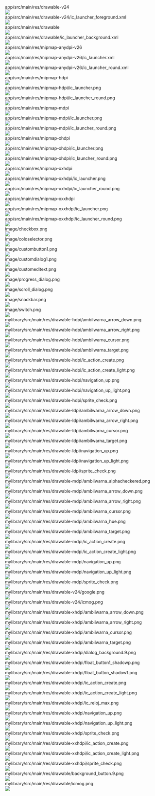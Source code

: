 app/src/main/res/drawable-v24  
<img src="https://github.com/azuredragon3000/UILibAndroid/blob/master/app/src/main/res/drawable-v24" />   
app/src/main/res/drawable-v24/ic_launcher_foreground.xml  
<img src="https://github.com/azuredragon3000/UILibAndroid/blob/master/app/src/main/res/drawable-v24/ic_launcher_foreground.xml" />   
app/src/main/res/drawable  
<img src="https://github.com/azuredragon3000/UILibAndroid/blob/master/app/src/main/res/drawable" />   
app/src/main/res/drawable/ic_launcher_background.xml  
<img src="https://github.com/azuredragon3000/UILibAndroid/blob/master/app/src/main/res/drawable/ic_launcher_background.xml" />   
app/src/main/res/mipmap-anydpi-v26  
<img src="https://github.com/azuredragon3000/UILibAndroid/blob/master/app/src/main/res/mipmap-anydpi-v26" />   
app/src/main/res/mipmap-anydpi-v26/ic_launcher.xml  
<img src="https://github.com/azuredragon3000/UILibAndroid/blob/master/app/src/main/res/mipmap-anydpi-v26/ic_launcher.xml" />   
app/src/main/res/mipmap-anydpi-v26/ic_launcher_round.xml  
<img src="https://github.com/azuredragon3000/UILibAndroid/blob/master/app/src/main/res/mipmap-anydpi-v26/ic_launcher_round.xml" />   
app/src/main/res/mipmap-hdpi  
<img src="https://github.com/azuredragon3000/UILibAndroid/blob/master/app/src/main/res/mipmap-hdpi" />   
app/src/main/res/mipmap-hdpi/ic_launcher.png  
<img src="https://github.com/azuredragon3000/UILibAndroid/blob/master/app/src/main/res/mipmap-hdpi/ic_launcher.png" />   
app/src/main/res/mipmap-hdpi/ic_launcher_round.png  
<img src="https://github.com/azuredragon3000/UILibAndroid/blob/master/app/src/main/res/mipmap-hdpi/ic_launcher_round.png" />   
app/src/main/res/mipmap-mdpi  
<img src="https://github.com/azuredragon3000/UILibAndroid/blob/master/app/src/main/res/mipmap-mdpi" />   
app/src/main/res/mipmap-mdpi/ic_launcher.png  
<img src="https://github.com/azuredragon3000/UILibAndroid/blob/master/app/src/main/res/mipmap-mdpi/ic_launcher.png" />   
app/src/main/res/mipmap-mdpi/ic_launcher_round.png  
<img src="https://github.com/azuredragon3000/UILibAndroid/blob/master/app/src/main/res/mipmap-mdpi/ic_launcher_round.png" />   
app/src/main/res/mipmap-xhdpi  
<img src="https://github.com/azuredragon3000/UILibAndroid/blob/master/app/src/main/res/mipmap-xhdpi" />   
app/src/main/res/mipmap-xhdpi/ic_launcher.png  
<img src="https://github.com/azuredragon3000/UILibAndroid/blob/master/app/src/main/res/mipmap-xhdpi/ic_launcher.png" />   
app/src/main/res/mipmap-xhdpi/ic_launcher_round.png  
<img src="https://github.com/azuredragon3000/UILibAndroid/blob/master/app/src/main/res/mipmap-xhdpi/ic_launcher_round.png" />   
app/src/main/res/mipmap-xxhdpi  
<img src="https://github.com/azuredragon3000/UILibAndroid/blob/master/app/src/main/res/mipmap-xxhdpi" />   
app/src/main/res/mipmap-xxhdpi/ic_launcher.png  
<img src="https://github.com/azuredragon3000/UILibAndroid/blob/master/app/src/main/res/mipmap-xxhdpi/ic_launcher.png" />   
app/src/main/res/mipmap-xxhdpi/ic_launcher_round.png  
<img src="https://github.com/azuredragon3000/UILibAndroid/blob/master/app/src/main/res/mipmap-xxhdpi/ic_launcher_round.png" />   
app/src/main/res/mipmap-xxxhdpi  
<img src="https://github.com/azuredragon3000/UILibAndroid/blob/master/app/src/main/res/mipmap-xxxhdpi" />   
app/src/main/res/mipmap-xxxhdpi/ic_launcher.png  
<img src="https://github.com/azuredragon3000/UILibAndroid/blob/master/app/src/main/res/mipmap-xxxhdpi/ic_launcher.png" />   
app/src/main/res/mipmap-xxxhdpi/ic_launcher_round.png  
<img src="https://github.com/azuredragon3000/UILibAndroid/blob/master/app/src/main/res/mipmap-xxxhdpi/ic_launcher_round.png" />   
image/checkbox.png  
<img src="https://github.com/azuredragon3000/UILibAndroid/blob/master/image/checkbox.png" />   
image/coloselector.png  
<img src="https://github.com/azuredragon3000/UILibAndroid/blob/master/image/coloselector.png" />   
image/custombutton1.png  
<img src="https://github.com/azuredragon3000/UILibAndroid/blob/master/image/custombutton1.png" />   
image/customdialog1.png  
<img src="https://github.com/azuredragon3000/UILibAndroid/blob/master/image/customdialog1.png" />   
image/customeditext.png  
<img src="https://github.com/azuredragon3000/UILibAndroid/blob/master/image/customeditext.png" />   
image/progress_dialog.png  
<img src="https://github.com/azuredragon3000/UILibAndroid/blob/master/image/progress_dialog.png" />   
image/scroll_dialog.png  
<img src="https://github.com/azuredragon3000/UILibAndroid/blob/master/image/scroll_dialog.png" />   
image/snackbar.png  
<img src="https://github.com/azuredragon3000/UILibAndroid/blob/master/image/snackbar.png" />   
image/switch.png  
<img src="https://github.com/azuredragon3000/UILibAndroid/blob/master/image/switch.png" />   
mylibrary/src/main/res/drawable-hdpi/ambilwarna_arrow_down.png  
<img src="https://github.com/azuredragon3000/UILibAndroid/blob/master/mylibrary/src/main/res/drawable-hdpi/ambilwarna_arrow_down.png" />   
mylibrary/src/main/res/drawable-hdpi/ambilwarna_arrow_right.png  
<img src="https://github.com/azuredragon3000/UILibAndroid/blob/master/mylibrary/src/main/res/drawable-hdpi/ambilwarna_arrow_right.png" />   
mylibrary/src/main/res/drawable-hdpi/ambilwarna_cursor.png  
<img src="https://github.com/azuredragon3000/UILibAndroid/blob/master/mylibrary/src/main/res/drawable-hdpi/ambilwarna_cursor.png" />   
mylibrary/src/main/res/drawable-hdpi/ambilwarna_target.png  
<img src="https://github.com/azuredragon3000/UILibAndroid/blob/master/mylibrary/src/main/res/drawable-hdpi/ambilwarna_target.png" />   
mylibrary/src/main/res/drawable-hdpi/ic_action_create.png  
<img src="https://github.com/azuredragon3000/UILibAndroid/blob/master/mylibrary/src/main/res/drawable-hdpi/ic_action_create.png" />   
mylibrary/src/main/res/drawable-hdpi/ic_action_create_light.png  
<img src="https://github.com/azuredragon3000/UILibAndroid/blob/master/mylibrary/src/main/res/drawable-hdpi/ic_action_create_light.png" />   
mylibrary/src/main/res/drawable-hdpi/navigation_up.png  
<img src="https://github.com/azuredragon3000/UILibAndroid/blob/master/mylibrary/src/main/res/drawable-hdpi/navigation_up.png" />   
mylibrary/src/main/res/drawable-hdpi/navigation_up_light.png  
<img src="https://github.com/azuredragon3000/UILibAndroid/blob/master/mylibrary/src/main/res/drawable-hdpi/navigation_up_light.png" />   
mylibrary/src/main/res/drawable-hdpi/sprite_check.png  
<img src="https://github.com/azuredragon3000/UILibAndroid/blob/master/mylibrary/src/main/res/drawable-hdpi/sprite_check.png" />   
mylibrary/src/main/res/drawable-ldpi/ambilwarna_arrow_down.png  
<img src="https://github.com/azuredragon3000/UILibAndroid/blob/master/mylibrary/src/main/res/drawable-ldpi/ambilwarna_arrow_down.png" />   
mylibrary/src/main/res/drawable-ldpi/ambilwarna_arrow_right.png  
<img src="https://github.com/azuredragon3000/UILibAndroid/blob/master/mylibrary/src/main/res/drawable-ldpi/ambilwarna_arrow_right.png" />   
mylibrary/src/main/res/drawable-ldpi/ambilwarna_cursor.png  
<img src="https://github.com/azuredragon3000/UILibAndroid/blob/master/mylibrary/src/main/res/drawable-ldpi/ambilwarna_cursor.png" />   
mylibrary/src/main/res/drawable-ldpi/ambilwarna_target.png  
<img src="https://github.com/azuredragon3000/UILibAndroid/blob/master/mylibrary/src/main/res/drawable-ldpi/ambilwarna_target.png" />   
mylibrary/src/main/res/drawable-ldpi/navigation_up.png  
<img src="https://github.com/azuredragon3000/UILibAndroid/blob/master/mylibrary/src/main/res/drawable-ldpi/navigation_up.png" />   
mylibrary/src/main/res/drawable-ldpi/navigation_up_light.png  
<img src="https://github.com/azuredragon3000/UILibAndroid/blob/master/mylibrary/src/main/res/drawable-ldpi/navigation_up_light.png" />   
mylibrary/src/main/res/drawable-ldpi/sprite_check.png  
<img src="https://github.com/azuredragon3000/UILibAndroid/blob/master/mylibrary/src/main/res/drawable-ldpi/sprite_check.png" />   
mylibrary/src/main/res/drawable-mdpi/ambilwarna_alphacheckered.png  
<img src="https://github.com/azuredragon3000/UILibAndroid/blob/master/mylibrary/src/main/res/drawable-mdpi/ambilwarna_alphacheckered.png" />   
mylibrary/src/main/res/drawable-mdpi/ambilwarna_arrow_down.png  
<img src="https://github.com/azuredragon3000/UILibAndroid/blob/master/mylibrary/src/main/res/drawable-mdpi/ambilwarna_arrow_down.png" />   
mylibrary/src/main/res/drawable-mdpi/ambilwarna_arrow_right.png  
<img src="https://github.com/azuredragon3000/UILibAndroid/blob/master/mylibrary/src/main/res/drawable-mdpi/ambilwarna_arrow_right.png" />   
mylibrary/src/main/res/drawable-mdpi/ambilwarna_cursor.png  
<img src="https://github.com/azuredragon3000/UILibAndroid/blob/master/mylibrary/src/main/res/drawable-mdpi/ambilwarna_cursor.png" />   
mylibrary/src/main/res/drawable-mdpi/ambilwarna_hue.png  
<img src="https://github.com/azuredragon3000/UILibAndroid/blob/master/mylibrary/src/main/res/drawable-mdpi/ambilwarna_hue.png" />   
mylibrary/src/main/res/drawable-mdpi/ambilwarna_target.png  
<img src="https://github.com/azuredragon3000/UILibAndroid/blob/master/mylibrary/src/main/res/drawable-mdpi/ambilwarna_target.png" />   
mylibrary/src/main/res/drawable-mdpi/ic_action_create.png  
<img src="https://github.com/azuredragon3000/UILibAndroid/blob/master/mylibrary/src/main/res/drawable-mdpi/ic_action_create.png" />   
mylibrary/src/main/res/drawable-mdpi/ic_action_create_light.png  
<img src="https://github.com/azuredragon3000/UILibAndroid/blob/master/mylibrary/src/main/res/drawable-mdpi/ic_action_create_light.png" />   
mylibrary/src/main/res/drawable-mdpi/navigation_up.png  
<img src="https://github.com/azuredragon3000/UILibAndroid/blob/master/mylibrary/src/main/res/drawable-mdpi/navigation_up.png" />   
mylibrary/src/main/res/drawable-mdpi/navigation_up_light.png  
<img src="https://github.com/azuredragon3000/UILibAndroid/blob/master/mylibrary/src/main/res/drawable-mdpi/navigation_up_light.png" />   
mylibrary/src/main/res/drawable-mdpi/sprite_check.png  
<img src="https://github.com/azuredragon3000/UILibAndroid/blob/master/mylibrary/src/main/res/drawable-mdpi/sprite_check.png" />   
mylibrary/src/main/res/drawable-v24/google.png  
<img src="https://github.com/azuredragon3000/UILibAndroid/blob/master/mylibrary/src/main/res/drawable-v24/google.png" />   
mylibrary/src/main/res/drawable-v24/icmog.png  
<img src="https://github.com/azuredragon3000/UILibAndroid/blob/master/mylibrary/src/main/res/drawable-v24/icmog.png" />   
mylibrary/src/main/res/drawable-xhdpi/ambilwarna_arrow_down.png  
<img src="https://github.com/azuredragon3000/UILibAndroid/blob/master/mylibrary/src/main/res/drawable-xhdpi/ambilwarna_arrow_down.png" />   
mylibrary/src/main/res/drawable-xhdpi/ambilwarna_arrow_right.png  
<img src="https://github.com/azuredragon3000/UILibAndroid/blob/master/mylibrary/src/main/res/drawable-xhdpi/ambilwarna_arrow_right.png" />   
mylibrary/src/main/res/drawable-xhdpi/ambilwarna_cursor.png  
<img src="https://github.com/azuredragon3000/UILibAndroid/blob/master/mylibrary/src/main/res/drawable-xhdpi/ambilwarna_cursor.png" />   
mylibrary/src/main/res/drawable-xhdpi/ambilwarna_target.png  
<img src="https://github.com/azuredragon3000/UILibAndroid/blob/master/mylibrary/src/main/res/drawable-xhdpi/ambilwarna_target.png" />   
mylibrary/src/main/res/drawable-xhdpi/dialog_background.9.png  
<img src="https://github.com/azuredragon3000/UILibAndroid/blob/master/mylibrary/src/main/res/drawable-xhdpi/dialog_background.9.png" />   
mylibrary/src/main/res/drawable-xhdpi/float_button1_shadowp.png  
<img src="https://github.com/azuredragon3000/UILibAndroid/blob/master/mylibrary/src/main/res/drawable-xhdpi/float_button1_shadowp.png" />   
mylibrary/src/main/res/drawable-xhdpi/float_button_shadow1.png  
<img src="https://github.com/azuredragon3000/UILibAndroid/blob/master/mylibrary/src/main/res/drawable-xhdpi/float_button_shadow1.png" />   
mylibrary/src/main/res/drawable-xhdpi/ic_action_create.png  
<img src="https://github.com/azuredragon3000/UILibAndroid/blob/master/mylibrary/src/main/res/drawable-xhdpi/ic_action_create.png" />   
mylibrary/src/main/res/drawable-xhdpi/ic_action_create_light.png  
<img src="https://github.com/azuredragon3000/UILibAndroid/blob/master/mylibrary/src/main/res/drawable-xhdpi/ic_action_create_light.png" />   
mylibrary/src/main/res/drawable-xhdpi/ic_reloj_max.png  
<img src="https://github.com/azuredragon3000/UILibAndroid/blob/master/mylibrary/src/main/res/drawable-xhdpi/ic_reloj_max.png" />   
mylibrary/src/main/res/drawable-xhdpi/navigation_up.png  
<img src="https://github.com/azuredragon3000/UILibAndroid/blob/master/mylibrary/src/main/res/drawable-xhdpi/navigation_up.png" />   
mylibrary/src/main/res/drawable-xhdpi/navigation_up_light.png  
<img src="https://github.com/azuredragon3000/UILibAndroid/blob/master/mylibrary/src/main/res/drawable-xhdpi/navigation_up_light.png" />   
mylibrary/src/main/res/drawable-xhdpi/sprite_check.png  
<img src="https://github.com/azuredragon3000/UILibAndroid/blob/master/mylibrary/src/main/res/drawable-xhdpi/sprite_check.png" />   
mylibrary/src/main/res/drawable-xxhdpi/ic_action_create.png  
<img src="https://github.com/azuredragon3000/UILibAndroid/blob/master/mylibrary/src/main/res/drawable-xxhdpi/ic_action_create.png" />   
mylibrary/src/main/res/drawable-xxhdpi/ic_action_create_light.png  
<img src="https://github.com/azuredragon3000/UILibAndroid/blob/master/mylibrary/src/main/res/drawable-xxhdpi/ic_action_create_light.png" />   
mylibrary/src/main/res/drawable-xxhdpi/sprite_check.png  
<img src="https://github.com/azuredragon3000/UILibAndroid/blob/master/mylibrary/src/main/res/drawable-xxhdpi/sprite_check.png" />   
mylibrary/src/main/res/drawable/background_button.9.png  
<img src="https://github.com/azuredragon3000/UILibAndroid/blob/master/mylibrary/src/main/res/drawable/background_button.9.png" />   
mylibrary/src/main/res/drawable/icmog.png  
<img src="https://github.com/azuredragon3000/UILibAndroid/blob/master/mylibrary/src/main/res/drawable/icmog.png" />   

